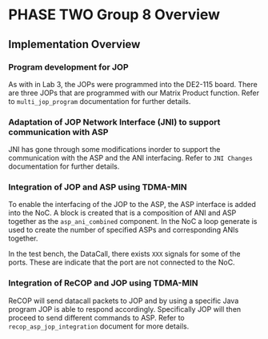 # PHASE TWO Group 8 Overview

## Implementation Overview

### Program development for JOP
As with in Lab 3, the JOPs were programmed into the DE2-115 board. There are three JOPs that are programmed with our Matrix Product function. Refer to `multi_jop_program` documentation for further details.

### Adaptation of JOP Network Interface (JNI) to support communication with ASP

JNI has gone through some modifications inorder to support the communication with the ASP and the ANI interfacing. Refer to `JNI Changes` documentation for further details.

### Integration of JOP and ASP using TDMA-MIN

To enable the interfacing of the JOP to the ASP, the ASP interface is added into the NoC. A block is created that is a composition of ANI and ASP together as the `asp_ani_combined` component. In the NoC a loop generate is used to create the number of specified ASPs and corresponding ANIs together. 

In the test bench, the DataCall, there exists `XXX` signals for some of the ports. These are indicate that the port are not connected to the NoC.

### Integration of ReCOP and JOP using TDMA-MIN

ReCOP will send datacall packets to JOP and by using a specific Java program JOP is able to respond accordingly. Specifically JOP will then proceed to send different commands to ASP. Refer to `recop_asp_jop_integration` document for more details. 